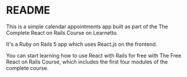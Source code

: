 # README
This is a simple calendar appointments app built as part of the The Complete React on Rails Course on Learnetto.

It's a Ruby on Rails 5 app which uses React.js on the frontend.

You can start learning how to use React with Rails for free with The Free React on Rails Course, which includes the first four modules of the complete course.
